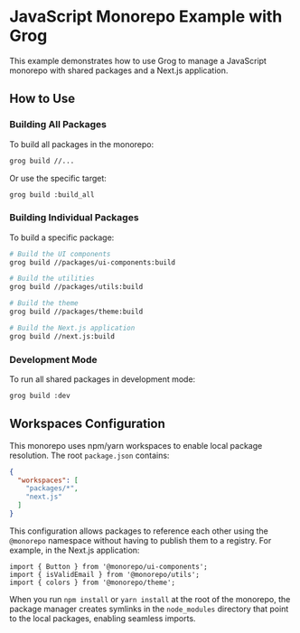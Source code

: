 # JavaScript Monorepo Example with Grog

This example demonstrates how to use Grog to manage a JavaScript monorepo with shared packages and a Next.js application.

## How to Use

### Building All Packages

To build all packages in the monorepo:

```bash
grog build //...
```

Or use the specific target:

```bash
grog build :build_all
```

### Building Individual Packages

To build a specific package:

```bash
# Build the UI components
grog build //packages/ui-components:build

# Build the utilities
grog build //packages/utils:build

# Build the theme
grog build //packages/theme:build

# Build the Next.js application
grog build //next.js:build
```

### Development Mode

To run all shared packages in development mode:

```bash
grog build :dev
```

## Workspaces Configuration

This monorepo uses npm/yarn workspaces to enable local package resolution. The root `package.json` contains:

```json
{
  "workspaces": [
    "packages/*",
    "next.js"
  ]
}
```

This configuration allows packages to reference each other using the `@monorepo` namespace without having to publish them to a registry. For example, in the Next.js application:

```tsx
import { Button } from '@monorepo/ui-components';
import { isValidEmail } from '@monorepo/utils';
import { colors } from '@monorepo/theme';
```

When you run `npm install` or `yarn install` at the root of the monorepo, the package manager creates symlinks in the `node_modules` directory that point to the local packages, enabling seamless imports.
